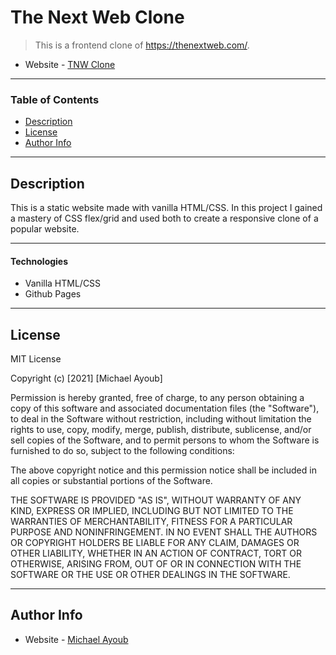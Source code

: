 # The Next Web Clone

> This is a frontend clone of https://thenextweb.com/.

- Website - [TNW Clone](https://maudeone.github.io/the-next-web-clone/)

---

### Table of Contents

- [Description](#description)
- [License](#license)
- [Author Info](#author-info)

---

## Description

This is a static website made with vanilla HTML/CSS. In this project I gained a mastery of CSS flex/grid and used both to create a responsive clone of a popular website.

---

#### Technologies

- Vanilla HTML/CSS
- Github Pages

---

## License

MIT License

Copyright (c) [2021] [Michael Ayoub]

Permission is hereby granted, free of charge, to any person obtaining a copy
of this software and associated documentation files (the "Software"), to deal
in the Software without restriction, including without limitation the rights
to use, copy, modify, merge, publish, distribute, sublicense, and/or sell
copies of the Software, and to permit persons to whom the Software is
furnished to do so, subject to the following conditions:

The above copyright notice and this permission notice shall be included in all
copies or substantial portions of the Software.

THE SOFTWARE IS PROVIDED "AS IS", WITHOUT WARRANTY OF ANY KIND, EXPRESS OR
IMPLIED, INCLUDING BUT NOT LIMITED TO THE WARRANTIES OF MERCHANTABILITY,
FITNESS FOR A PARTICULAR PURPOSE AND NONINFRINGEMENT. IN NO EVENT SHALL THE
AUTHORS OR COPYRIGHT HOLDERS BE LIABLE FOR ANY CLAIM, DAMAGES OR OTHER
LIABILITY, WHETHER IN AN ACTION OF CONTRACT, TORT OR OTHERWISE, ARISING FROM,
OUT OF OR IN CONNECTION WITH THE SOFTWARE OR THE USE OR OTHER DEALINGS IN THE
SOFTWARE.

---

## Author Info

- Website - [Michael Ayoub](https://maudeone.github.io/portfolio-app/)